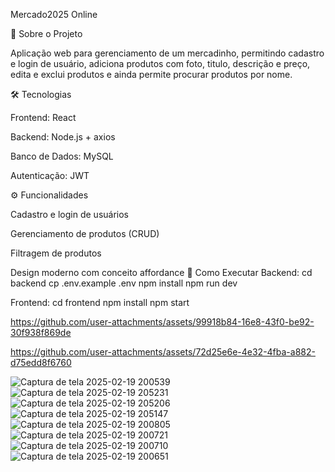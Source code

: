 Mercado2025 Online

📌 Sobre o Projeto

Aplicação web para gerenciamento de um mercadinho, permitindo cadastro e login de usuário, adiciona produtos com foto, titulo, descrição e preço, edita e exclui produtos e ainda permite procurar produtos por nome.

🛠 Tecnologias

Frontend: React 

Backend: Node.js + axios 

Banco de Dados: MySQL

Autenticação: JWT

⚙️ Funcionalidades

Cadastro e login de usuários

Gerenciamento de produtos (CRUD)

Filtragem de produtos 

Design moderno com conceito affordance
🚀 Como Executar
Backend:
cd backend
cp .env.example .env
npm install
npm run dev

Frontend: cd frontend
npm install
npm start

https://github.com/user-attachments/assets/99918b84-16e8-43f0-be92-30f938f869de



https://github.com/user-attachments/assets/72d25e6e-4e32-4fba-a882-d75edd8f6760

![Captura de tela 2025-02-19 200539](https://github.com/user-attachments/assets/e4a40290-8497-400a-85f8-8c10e381eaf9)
![Captura de tela 2025-02-19 205231](https://github.com/user-attachments/assets/1dc7352d-aba0-4331-8756-a5b65d286326)
![Captura de tela 2025-02-19 205206](https://github.com/user-attachments/assets/08ba3f9f-c05f-4901-816b-8327c1ff7042)
![Captura de tela 2025-02-19 205147](https://github.com/user-attachments/assets/2ad44599-47ca-4733-a9f0-3ed2e4dda7e5)
![Captura de tela 2025-02-19 200805](https://github.com/user-attachments/assets/bf9a9af8-70a9-4817-b1b9-0b8623f725b3)
![Captura de tela 2025-02-19 200721](https://github.com/user-attachments/assets/53037190-c030-42f0-ac6f-d2bf44be3ba0)
![Captura de tela 2025-02-19 200710](https://github.com/user-attachments/assets/ecee8d31-50fa-4ba6-9253-0e879ae8ab44)
![Captura de tela 2025-02-19 200651](https://github.com/user-attachments/assets/987aa316-4cc9-48bd-beb6-11b1e30c25ce)
